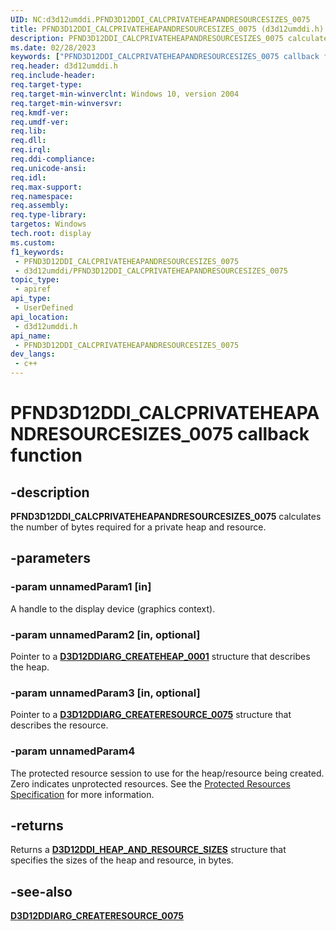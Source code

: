 ```yaml
---
UID: NC:d3d12umddi.PFND3D12DDI_CALCPRIVATEHEAPANDRESOURCESIZES_0075
title: PFND3D12DDI_CALCPRIVATEHEAPANDRESOURCESIZES_0075 (d3d12umddi.h)
description: PFND3D12DDI_CALCPRIVATEHEAPANDRESOURCESIZES_0075 calculates private heap and resource sizes.
ms.date: 02/28/2023
keywords: ["PFND3D12DDI_CALCPRIVATEHEAPANDRESOURCESIZES_0075 callback function"]
req.header: d3d12umddi.h
req.include-header: 
req.target-type: 
req.target-min-winverclnt: Windows 10, version 2004
req.target-min-winversvr: 
req.kmdf-ver: 
req.umdf-ver: 
req.lib: 
req.dll: 
req.irql: 
req.ddi-compliance: 
req.unicode-ansi: 
req.idl: 
req.max-support: 
req.namespace: 
req.assembly: 
req.type-library: 
targetos: Windows
tech.root: display
ms.custom: 
f1_keywords:
 - PFND3D12DDI_CALCPRIVATEHEAPANDRESOURCESIZES_0075
 - d3d12umddi/PFND3D12DDI_CALCPRIVATEHEAPANDRESOURCESIZES_0075
topic_type:
 - apiref
api_type:
 - UserDefined
api_location:
 - d3d12umddi.h
api_name:
 - PFND3D12DDI_CALCPRIVATEHEAPANDRESOURCESIZES_0075
dev_langs:
 - c++
---
```


# PFND3D12DDI_CALCPRIVATEHEAPANDRESOURCESIZES_0075 callback function

## -description

**PFND3D12DDI_CALCPRIVATEHEAPANDRESOURCESIZES_0075** calculates the number of bytes required for a private heap and resource.

## -parameters

### -param unnamedParam1 [in]

 A handle to the display device (graphics context).

### -param unnamedParam2 [in, optional]

Pointer to a [**D3D12DDIARG_CREATEHEAP_0001**](ns-d3d12umddi-d3d12ddiarg_createheap_0001.md) structure that describes the heap.

### -param unnamedParam3 [in, optional]

Pointer to a [**D3D12DDIARG_CREATERESOURCE_0075**](ns-d3d12umddi-d3d12ddiarg_createresource_0075.md) structure that describes the resource.

### -param unnamedParam4

The protected resource session to use for the heap/resource being created. Zero indicates unprotected resources. See the [Protected Resources Specification](https://microsoft.github.io/DirectX-Specs/d3d/ProtectedResources.html) for more information.

## -returns

Returns a [**D3D12DDI_HEAP_AND_RESOURCE_SIZES**](ns-d3d12umddi-d3d12ddi_heap_and_resource_sizes.md) structure that specifies the sizes of the heap and resource, in bytes.

## -see-also

[**D3D12DDIARG_CREATERESOURCE_0075**](ns-d3d12umddi-d3d12ddiarg_createresource_0075.md)
